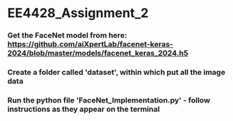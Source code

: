 # EE4428_Assignment_2

### Get the FaceNet model from here: https://github.com/aiXpertLab/facenet-keras-2024/blob/master/models/facenet_keras_2024.h5

### Create a folder called 'dataset', within which put all the image data

### Run the python file 'FaceNet_Implementation.py' - follow instructions as they appear on the terminal

